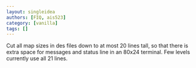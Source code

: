 ```yaml
---
layout: singleidea
authors: [FIQ, ais523]
category: [vanilla]
tags: []
---
```

Cut all map sizes in des files down to at most 20 lines tall, so that there is extra space for messages and status line in an 80x24 terminal. Few levels currently use all 21 lines.
